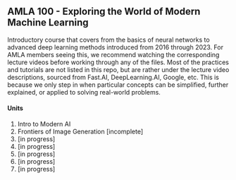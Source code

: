 ## AMLA 100 - Exploring the World of Modern Machine Learning

Introductory course that covers from the basics of neural networks to advanced deep learning methods introduced from 2016 through 2023. 
For AMLA members seeing this, we recommend watching the corresponding lecture videos before working through any of the files.
Most of the practices and tutorials are not listed in this repo, but are rather under the lecture video descriptions, sourced from Fast.AI, DeepLearning.AI, Google, etc.
This is because we only step in when particular concepts can be simplified, further explained, or applied to solving real-world problems.

#### Units
1. Intro to Modern AI
2. Frontiers of Image Generation [incomplete]
3. [in progress]
4. [in progress]
5. [in progress]
6. [in progress]
7. [in progress]
